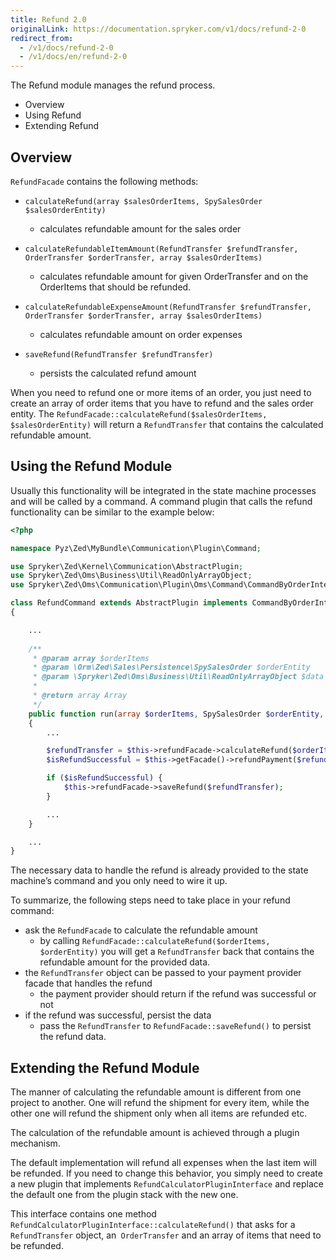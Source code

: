 ```yaml
---
title: Refund 2.0
originalLink: https://documentation.spryker.com/v1/docs/refund-2-0
redirect_from:
  - /v1/docs/refund-2-0
  - /v1/docs/en/refund-2-0
---
```


The Refund module manages the refund process.

* Overview
* Using  Refund 
* Extending  Refund 

## Overview

`RefundFacade` contains the following methods:

* `calculateRefund(array $salesOrderItems, SpySalesOrder $salesOrderEntity)`
    * calculates refundable amount for the sales order

* `calculateRefundableItemAmount(RefundTransfer $refundTransfer, OrderTransfer $orderTransfer, array $salesOrderItems)`
    * calculates refundable amount for given OrderTransfer and on the OrderItems that should be refunded.

* `calculateRefundableExpenseAmount(RefundTransfer $refundTransfer, OrderTransfer $orderTransfer, array $salesOrderItems)`
    * calculates refundable amount on order expenses

* `saveRefund(RefundTransfer $refundTransfer)`
    * persists the calculated refund amount

When you need to refund one or more items of an order, you just need to create an array of order items that you have to refund and the sales order entity. The `RefundFacade::calculateRefund($salesOrderItems, $salesOrderEntity)` will return a `RefundTransfer` that contains the calculated refundable amount.

## Using the Refund Module

Usually this functionality will be integrated in the state machine processes and will be called by a command.
A command plugin that calls the refund functionality can be similar to the example below:

```php
<?php

namespace Pyz\Zed\MyBundle\Communication\Plugin\Command;

use Spryker\Zed\Kernel\Communication\AbstractPlugin;
use Spryker\Zed\Oms\Business\Util\ReadOnlyArrayObject;
use Spryker\Zed\Oms\Communication\Plugin\Oms\Command\CommandByOrderInterface;

class RefundCommand extends AbstractPlugin implements CommandByOrderInterface
{

	...
	
	/**
	 * @param array $orderItems
	 * @param \Orm\Zed\Sales\Persistence\SpySalesOrder $orderEntity
	 * @param \Spryker\Zed\Oms\Business\Util\ReadOnlyArrayObject $data
	 *
	 * @return array Array
	 */
	public function run(array $orderItems, SpySalesOrder $orderEntity, ReadOnlyArrayObject $data)
	{
		...

		$refundTransfer = $this->refundFacade->calculateRefund($orderItems, $orderEntity);
		$isRefundSuccessful = $this->getFacade()->refundPayment($refundTransfer);

		if ($isRefundSuccessful) {
			$this->refundFacade->saveRefund($refundTransfer);
		}

		...
	}

	...
}
```

The necessary data to handle the refund is already provided to the state machine’s command and you only need to wire it up.

To summarize, the following steps need to take place in your refund command:

* ask the `RefundFacade` to calculate the refundable amount 
    * by calling `RefundFacade::calculateRefund($orderItems, $orderEntity)` you will get a `RefundTransfer` back that contains the refundable amount for the provided data.
* the `RefundTransfer` object can be passed to your payment provider facade that handles the refund
    * the payment provider should return if the refund was successful or not
* if the refund was successful, persist the data
    * pass the `RefundTransfer` to `RefundFacade::saveRefund()` to persist the refund data.

## Extending the Refund Module
The manner of calculating the refundable amount is different from one project to another. One will refund the shipment for every item, while the other one will refund the shipment only when all items are refunded etc.

The calculation of the refundable amount is achieved through a plugin mechanism.

The default implementation will refund all expenses when the last item will be refunded. If you need to change this behavior, you simply need to create a new plugin that implements `RefundCalculatorPluginInterface` and replace the default one from the plugin stack with the new one.

This interface contains one method `RefundCalculatorPluginInterface::calculateRefund()` that asks for a `RefundTransfer` object, an` OrderTransfer` and an array of items that need to be refunded.
